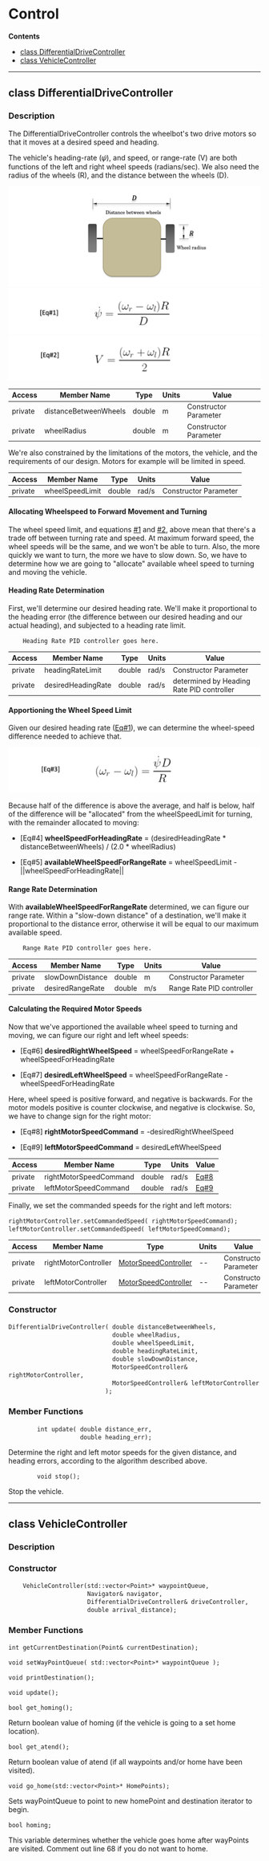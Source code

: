 # Control

**Contents**

* [class DifferentialDriveController](#class-DifferentialDriveController)<br>
* [class VehicleController](#class-VehicleController)<br>

---

<a id=class-DifferentialDriveController></a>
## class DifferentialDriveController

### Description

The DifferentialDriveController controls the wheelbot's two drive motors so that it moves at a desired speed and heading.

The vehicle's heading-rate (&#120595;&#775;), and speed, or range-rate (V) are both functions of the left and right wheel speeds (radians/sec). We also need the radius of the wheels (R), and the distance between the wheels (D).

![](images/FIG_1_wheel_params.png)
<a id=EQ_1_heading_rate></a>
![](images/EQ_1_heading_rate.png)
<a id=EQ_2_range_rate></a>
![](images/EQ_2_range_rate.png)


| Access |Member Name            | Type   | Units  | Value  |
|---------|----------------------|--------|--------|--------|
| private |distanceBetweenWheels | double | m      | Constructor Parameter |
| private |wheelRadius           | double | m      | Constructor Parameter |

We're also constrained by the limitations of the motors, the vehicle, and the requirements of our design. Motors for example will be limited in speed.

| Access  | Member Name     | Type   | Units  | Value  |
|---------|-----------------|--------|--------|--------|
| private | wheelSpeedLimit | double | rad/s  | Constructor Parameter |

#### Allocating Wheelspeed to Forward Movement and Turning

The wheel speed limit, and equations [#1](#EQ_1_heading_rate) and [#2](EQ_2_range_rate), above mean that there's  a trade off between turning rate and speed. At maximum forward speed, the wheel speeds will be the same, and we won't be able to turn. Also, the more  quickly we want to turn, the more we have to slow down. So, we have to determine how we are going to "allocate" available wheel speed to turning and moving the vehicle.

#### Heading Rate Determination

First, we'll determine our desired heading rate. We'll make it proportional to the heading error (the difference between our desired heading and our actual heading), and subjected to a heading rate limit.

```
    Heading Rate PID controller goes here.
```

| Access  | Member Name        | Type   | Units  | Value  |
|---------|--------------------|--------|--------|--------|
| private | headingRateLimit   | double | rad/s  | Constructor Parameter |
| private | desiredHeadingRate | double | rad/s  | determined by Heading Rate PID controller|


#### Apportioning the Wheel Speed Limit

Given our desired heading rate ([Eq#1](#EQ_1_heading_rate)), we can determine the wheel-speed difference needed to achieve that.

<a id=EQ_3_wheel_speed_diff></a>
![](images/EQ_3_wheel_speed_diff.png)

Because half of the difference is above the average, and half is below, half of the difference will be "allocated" from the wheelSpeedLimit for turning, with the remainder allocated to moving:

* [Eq#4] **wheelSpeedForHeadingRate** = (desiredHeadingRate * distanceBetweenWheels) / (2.0 * wheelRadius)

* [Eq#5] **availableWheelSpeedForRangeRate** = wheelSpeedLimit - ||wheelSpeedForHeadingRate||

#### Range Rate Determination

With **availableWheelSpeedForRangeRate** determined, we can figure our range rate. Within a  "slow-down distance" of a destination, we'll make it proportional to the distance error, otherwise it will be equal to our maximum available speed.

```
    Range Rate PID controller goes here.
```

| Access  | Member Name      | Type   | Units  | Value  |
|---------|------------------|--------|--------|--------|
| private | slowDownDistance | double | m      | Constructor Parameter |
| private | desiredRangeRate | double | m/s    | Range Rate PID controller |

#### Calculating the Required Motor Speeds

Now that we've apportioned the available wheel speed to turning and moving, we can figure our right and left wheel speeds:

* [Eq#6] **desiredRightWheelSpeed** =  wheelSpeedForRangeRate + wheelSpeedForHeadingRate

* [Eq#7] **desiredLeftWheelSpeed**  =  wheelSpeedForRangeRate - wheelSpeedForHeadingRate

Here, wheel speed is positive forward, and negative is backwards. For the motor models positive is counter clockwise, and negative is clockwise. So, we have to change sign for the right motor:

<a id=EQ_8_rightMotorSpeedCommand></a>
* [Eq#8] **rightMotorSpeedCommand** = -desiredRightWheelSpeed

<a id=EQ_9_leftMotorSpeedCommand></a>
* [Eq#9] **leftMotorSpeedCommand**  =  desiredLeftWheelSpeed


| Access  | Member Name           | Type   | Units  | Value  |
|---------|-----------------------|--------|--------|--------|
| private | rightMotorSpeedCommand| double | rad/s  |[Eq#8](#EQ_8_rightMotorSpeedCommand)|
| private | leftMotorSpeedCommand | double | rad/s  |[Eq#9](#EQ_9_leftMotorSpeedCommand)|

Finally, we set the commanded speeds for the right and left motors:

    rightMotorController.setCommandedSpeed( rightMotorSpeedCommand);
    leftMotorController.setCommandedSpeed( leftMotorSpeedCommand);

| Access  | Member Name           | Type   | Units  | Value  |
|---------|-----------------------|--------|--------|--------|
| private | rightMotorController  |[MotorSpeedController](../Motor/README.md#class-DCMotorSpeedController) | -- | Constructor Parameter   |
| private | leftMotorController   |[MotorSpeedController](../Motor/README.md#class-DCMotorSpeedController) | -- | Constructor Parameter   |

### Constructor

```
DifferentialDriveController( double distanceBetweenWheels,
                             double wheelRadius,
                             double wheelSpeedLimit,
                             double headingRateLimit,
                             double slowDownDistance,
                             MotorSpeedController& rightMotorController,
                             MotorSpeedController& leftMotorController
                           );
```

### Member Functions

```
        int update( double distance_err,
                    double heading_err);              
```

Determine the right and left motor speeds for the given distance, and heading errors, according to the algorithm described above.

```
        void stop();
```
Stop the vehicle.


---

<a id=class-VehicleController></a>
## class VehicleController

### Description

### Constructor

```
    VehicleController(std::vector<Point>* waypointQueue,
                      Navigator& navigator,
                      DifferentialDriveController& driveController,
                      double arrival_distance);
```

### Member Functions

```
int getCurrentDestination(Point& currentDestination);
```

```
void setWayPointQueue( std::vector<Point>* waypointQueue );
```

```
void printDestination();
```

```
void update();
```

```
bool get_homing();
```

Return boolean value of homing (if the vehicle is going to a set home location).

```
bool get_atend();
```

Return boolean value of atend (if all waypoints and/or home have been visited).

```
void go_home(std::vector<Point>* HomePoints);
```

Sets wayPointQueue to point to new homePoint and destination iterator to begin.

```
bool homing;
```

This variable determines whether the vehicle goes home after wayPoints are visited. Comment out line 68 if you do not want to home.
